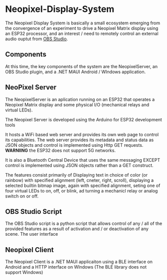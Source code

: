 # Neopixel-Display-System

The Neopixel Display System is basically a small ecosystem emerging from the convergence of an experiment to drive a Neopixel Matrix display using an ESP32 processor, and an interest / need to remotely control an external audio ouptut from [OBS Studio](https://obsproject.com/).

## Components
At this time, the key components of the system are the NeopixelServer, an OBS Studio plugin, and a .NET MAUI Android / WIndows application.

## NeoPixel Server

The NeopixelServer is an aplication running on an ESP32 that operates a Neopixel Matrix display and some physical I/O (mechanical relays and virtual LEDs). 

The Neopixel Server is developed using the Arduino for ESP32 development tools

It hosts a WiFi based web server and provides its own web page to control its capabilities. The web server provides its metadata and status data as JSON objects and control is implemented using Http GET requests. **WARNIING** the ESP32 does not support 5G networks.

It is also a Bluetooth Central Device that uses the same messaging EXCEPT control is implemented using JSON objects rather than a GET construct.

The features consist primarily of Displaying text in choice of color (or rainbow) with specified alignment (left, cneter, right, scroll), displaying a selected builtin bitmap image, again with specified alignment, seting one of four virtual LEDs to on, off, or blink, ad turning a mechanicl relay or analog switch on or off.

## OBS Studio Script

The OBS Studio script is a python script that allows control of any / all of the provided features as a result of activation and / or deactivation of any scene. The user interface 

## Neopixel Client

The Neopixel Client is a .NET MAUI applicaiton using a BLE interface on Android and a HTTP interface on WIndows (The BLE library does not support Windows)
